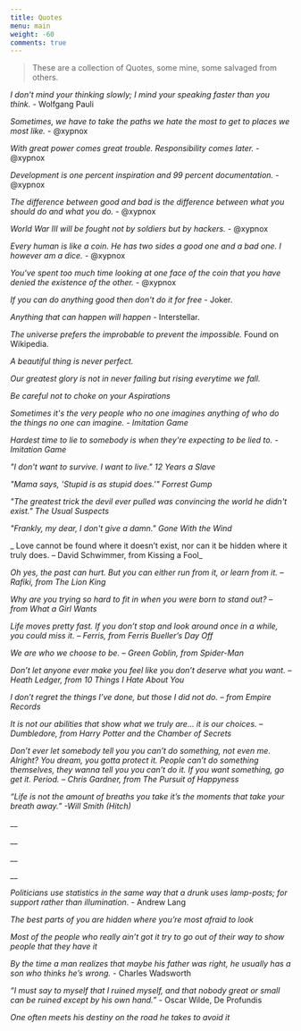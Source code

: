 ```yaml
---
title: Quotes
menu: main
weight: -60
comments: true
---
```


> These are a collection of Quotes, some mine, some salvaged from others.

_I don't mind your thinking slowly; I mind your speaking faster than you think._ - Wolfgang Pauli

_Sometimes, we have to take the paths we hate the most to get to places we most like._ - @xypnox

_With great power comes great trouble. Responsibility comes later._ - @xypnox

_Development is one percent inspiration and 99 percent documentation._ - @xypnox

_The difference between good and bad is the difference between what you should do and what you do._ - @xypnox

_World War III will be fought not by soldiers but by hackers._ - @xypnox

_Every human is like a coin. He has two sides a good one and a bad one. I however am a dice._ - @xypnox

_You've spent too much time looking at one face of the coin that you have denied the existence of the other._ - @xypnox


_If you can do anything good then don't do it for free_ - Joker.

_Anything that can happen will happen_ - Interstellar.

_The universe prefers the improbable to prevent the impossible._ Found on Wikipedia.

_A beautiful thing is never perfect._

_Our greatest glory is not in never failing but rising everytime we fall._

_Be careful not to choke on your Aspirations_

_Sometimes it's the very people who no one imagines anything of who do the things no one can imagine. - Imitation Game_

_Hardest time to lie to somebody is when they're expecting to be lied to. - Imitation Game_

_"I don't want to survive. I want to live." 12 Years a Slave_

_"Mama says, 'Stupid is as stupid does.'" Forrest Gump_

_"The greatest trick the devil ever pulled was convincing the world he didn't exist." The Usual Suspects_

_"Frankly, my dear, I don't give a damn." Gone With the Wind_


_   Love cannot be found where it doesn’t exist, nor can it be hidden where it truly does. – David Schwimmer, from Kissing a Fool_

_Oh yes, the past can hurt. But you can either run from it, or learn from it. – Rafiki, from The Lion King_

_Why are you trying so hard to fit in when you were born to stand out? – from What a Girl Wants_

_Life moves pretty fast. If you don’t stop and look around once in a while, you could miss it. – Ferris, from Ferris Bueller’s Day Off_

_We are who we choose to be. – Green Goblin, from Spider-Man_

_Don’t let anyone ever make you feel like you don’t deserve what you want. – Heath Ledger, from 10 Things I Hate About You_

_I don’t regret the things I’ve done, but those I did not do. – from Empire Records_

_It is not our abilities that show what we truly are… it is our choices. – Dumbledore, from Harry Potter and the Chamber of Secrets_

_Don’t ever let somebody tell you you can’t do something, not even me. Alright? You dream, you gotta protect it. People can’t do something themselves, they wanna tell you you can’t do it. If you want something, go get it. Period. – Chris Gardner, from The Pursuit of Happyness_

_“Life is not the amount of breaths you take it’s the moments that take your breath away.”
-Will Smith (Hitch)_

__

__

__

__

_Politicians use statistics in the same way that a drunk uses lamp-posts; for support rather than illumination._ - Andrew Lang

_The best parts of you are hidden where you’re most afraid to look_

_Most of the people who really ain’t got it try to go out of their way to show people that they have it_

_By the time a man realizes that maybe his father was right, he usually has a son who thinks he’s wrong._ - Charles Wadsworth

_“I must say to myself that I ruined myself, and that nobody great or small can be ruined except by his own hand.”_ - Oscar Wilde, De Profundis

_One often meets his destiny on the road he takes to avoid it_
